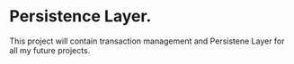 # Persistence Layer.
This project will contain transaction management and Persistene Layer for all my future projects.